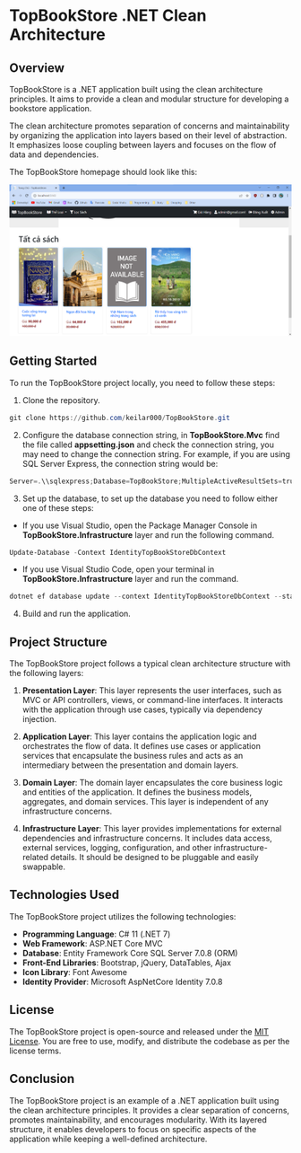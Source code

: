 # TopBookStore .NET Clean Architecture

## Overview

TopBookStore is a .NET application built using the clean architecture principles. It aims to provide a clean and modular structure for developing a bookstore application.

The clean architecture promotes separation of concerns and maintainability by organizing the application into layers based on their level of abstraction. It emphasizes loose coupling between layers and focuses on the flow of data and dependencies.

The TopBookStore homepage should look like this:

![Home page](src/TopBookStore.Mvc/wwwroot/imgs/homepage.png)

## Getting Started

To run the TopBookStore project locally, you need to follow these steps:

1. Clone the repository.

```powershell
git clone https://github.com/keilar000/TopBookStore.git
```

2. Configure the database connection string, in **TopBookStore.Mvc** find the file called **appsetting.json** and check the connection string, you may need to change the connection string. For example, if you are using SQL Server Express, the connection string would be: 

```powershell
Server=.\\sqlexpress;Database=TopBookStore;MultipleActiveResultSets=true;Trusted_Connection=True;
```

3. Set up the database, to set up the database you need to follow either one of these steps:

- If you use Visual Studio, open the Package Manager Console in **TopBookStore.Infrastructure** layer  and run the following command.

```powershell
Update-Database -Context IdentityTopBookStoreDbContext
```

- If you use Visual Studio Code, open your terminal in **TopBookStore.Infrastructure** layer and run the command.

```powershell
dotnet ef database update --context IdentityTopBookStoreDbContext --startup-project ..\TopBookStore.Mvc\TopBookStore.Mvc.csproj
```

4. Build and run the application.

## Project Structure

The TopBookStore project follows a typical clean architecture structure with the following layers:

1. **Presentation Layer**: This layer represents the user interfaces, such as MVC or API controllers, views, or command-line interfaces. It interacts with the application through use cases, typically via dependency injection.

2. **Application Layer**: This layer contains the application logic and orchestrates the flow of data. It defines use cases or application services that encapsulate the business rules and acts as an intermediary between the presentation and domain layers.

3. **Domain Layer**: The domain layer encapsulates the core business logic and entities of the application. It defines the business models, aggregates, and domain services. This layer is independent of any infrastructure concerns.

4. **Infrastructure Layer**: This layer provides implementations for external dependencies and infrastructure concerns. It includes data access, external services, logging, configuration, and other infrastructure-related details. It should be designed to be pluggable and easily swappable.

## Technologies Used

The TopBookStore project utilizes the following technologies:

- **Programming Language**: C# 11 (.NET 7)
- **Web Framework**: ASP.NET Core MVC
- **Database**: Entity Framework Core SQL Server 7.0.8 (ORM)
- **Front-End Libraries**: Bootstrap, jQuery, DataTables, Ajax
- **Icon Library**: Font Awesome
- **Identity Provider**: Microsoft AspNetCore Identity 7.0.8

## License

The TopBookStore project is open-source and released under the [MIT License](https://opensource.org/licenses/MIT). You are free to use, modify, and distribute the codebase as per the license terms.

## Conclusion

The TopBookStore project is an example of a .NET application built using the clean architecture principles. It provides a clear separation of concerns, promotes maintainability, and encourages modularity. With its layered structure, it enables developers to focus on specific aspects of the application while keeping a well-defined architecture.